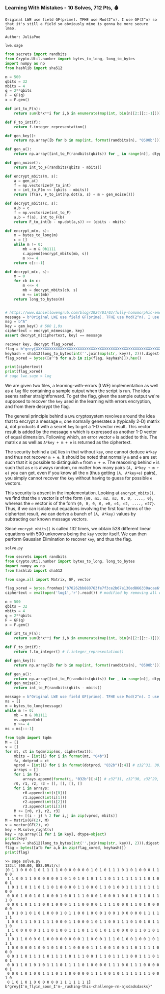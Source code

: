 ### Learning With Mistakes - 10 Solves, 712 Pts, 🩸
```
Original LWE use field GF(prime). TFHE use Mod(2^n). I use GF(2^n) so that it's still a field so obviously mine is gonna be more secure lmao.

Author: JuliaPoo
```

`lwe.sage`
```py
from secrets import randbits
from Crypto.Util.number import bytes_to_long, long_to_bytes
import numpy as np
from hashlib import sha512

n = 500
qbits = 32
mbits = 4
q = 2**qbits
F = GF(q)
x = F.gen()

def int_to_F(n):
    return sum(b*x**i for i,b in enumerate(map(int, bin(n)[2:][::-1])))

def F_to_int(f):
    return f.integer_representation()

def gen_key():
    return np.array([b for b in map(int, format(randbits(n), "0500b"))], dtype=object) 

def gen_a():
    return np.array([int_to_F(randbits(qbits)) for _ in range(n)], dtype=object) 

def gen_noise():
    return int_to_F(randbits(qbits - mbits))

def encrypt_mbits(m, s):
    a = gen_a() 
    f = np.vectorize(F_to_int) 
    m = int_to_F(m << (qbits - mbits)) 
    return (f(a), F_to_int(np.dot(a, s) + m + gen_noise()))

def decrypt_mbits(c, s):
    a,b = c
    f = np.vectorize(int_to_F)
    a,b = f(a), int_to_F(b)
    return F_to_int(b - np.dot(a,s)) >> (qbits - mbits)

def encrypt_m(m, s):
    m = bytes_to_long(m)
    c = []
    while m != 0:
        mb = m & 0b1111
        c.append(encrypt_mbits(mb, s))
        m >>= 4
    return c[::-1]

def decrypt_m(c, s):
    m = 0
    for cb in c:
        m <<= 4
        mb = decrypt_mbits(cb, s)
        m += int(mb)
    return long_to_bytes(m)


# https://www.daniellowengrub.com/blog/2024/01/03/fully-homomorphic-encryption
message = b"Original LWE use field GF(prime). TFHE use Mod(2^n). I use GF(2^n)"
msg = b"A"
key = gen_key() # 500 1,0s
ciphertext = encrypt_m(message, key)
assert decrypt_m(ciphertext, key) == message

recover key, decrypt flag_xored.
flag = b"grey{XXXXXXXXXXXXXXXXXXXXXXXXXXXXXXXXXXXXXXXXXXXXXXXXXXXXXXXXXX}"
keyhash = sha512(long_to_bytes(int(''.join(map(str, key)), 2))).digest()
flag_xored = bytes([a^^b for a,b in zip(flag, keyhash)]).hex()

print(ciphertext)
print(flag_xored)
# sage lwe.sage > log
```

We are given two files, a learning-with-errors (LWE) implementation as well as a `log` file containing a sample output when the script is run. The idea seems rather straightforward. To get the flag, given the sample output we're supposed to recover the `key` used in the learning with errors encryption, and from there decrypt the flag.

The general principle behind a `LWE` cryptosystem revolves around the idea that to encrypt a message `m`, one normally generates a (typically 2-D) matrix `A`, dot products it with a secret `key` to get a 1-D vector result. This vector result is added by the message `m` which is expressed as another 1-D vector of equal dimension. Following which, an error vector `e` is added to this. The matrix `A` as well as `A*key + m + e` is returned as the ciphertext.

The security behind a `LWE` lies in that without `key`, one cannot deduce `A*key` and thus not recover `m + e`. It should be noted that normally `m` and `e` are set such that it is possible to distinguish `m` from `m + e`. The reasoning behind `e` is such that as `e` is always random, no matter how many pairs `(A, A*key + m + e)` you can get, even if you know all the `m` (thus getting `(A, A*key+e)` pairs), you simply cannot recover the `key` without having to guess for possible `e` vectors.

This security is absent in the implementation. Looking at `encrypt_mbits()`, we find that the `m` vector is of the form `{m0, m1, m2, m3, 0, 0, ...., 0}`, whereas the `e` vector is of the form `{0, 0, 0, 0, e0, e1, e2, ...., e27}`. Thus, if we can isolate out equations involving the first four terms of the ciphertext result, we can derive a bunch of `(A, A*key)` values by subtracting our known message vectors.

Since `encrypt_mbits()` is called 132 times, we obtain 528 different linear equations with 500 unknowns being the `key` vector itself. We can then perform Gaussian Elimination to recover `key`, and thus the flag.

`solve.py`
```py
from secrets import randbits
from Crypto.Util.number import bytes_to_long, long_to_bytes
import numpy as np
from hashlib import sha512

from sage.all import Matrix, GF, vector

flag_xored = bytes.fromhex("b70262bb880763fe7f3ce2b67e130ed866330acae6f38fb7e4ded75afa12e02036b8c8bbb2b9672e7739fa162cad5ca289ed4c7d70915e5152b6d6e5ec763f8a")
ciphertext = eval(open('log1','r').read()) # modified by removing all of the `numpy.array()` in the original log file

n = 500
qbits = 32
mbits = 4
q = 2**qbits
F = GF(q)
x = F.gen()

def int_to_F(n):
    return sum(b*x**i for i,b in enumerate(map(int, bin(n)[2:][::-1])))

def F_to_int(f):
    return f.to_integer() # f.integer_representation()

def gen_key():
    return np.array([b for b in map(int, format(randbits(n), "0500b"))], dtype=object)

def gen_a():
    return np.array([int_to_F(randbits(qbits)) for _ in range(n)], dtype=object)
def gen_noise():
    return int_to_F(randbits(qbits - mbits))

message = b"Original LWE use field GF(prime). TFHE use Mod(2^n). I use GF(2^n)"
ms = []
m = bytes_to_long(message)
while m != 0:
    mb = m & 0b1111 
    ms.append(mb)
    m >>= 4
ms = ms[::-1]

from tqdm import tqdm
M = []
v = []
for mt, ct in tqdm(zip(ms, ciphertext)):
    mbits = [int(i) for i in format(mt, "04b")]
    fa, dotprod = ct
    vprod = [int(i) for i in format(dotprod, "032b")[:4]] # z32^31, 30, 29 28
    arrays = []
    for i in fa:
        arrays.append(format(i, "032b")[:4]) # z32^31, z32^30, z32^29, z32^28
    r0, r1, r2, r3 = [], [], [], []
    for i in arrays:
        r0.append(int(i[0]))
        r1.append(int(i[1]))
        r2.append(int(i[2]))
        r3.append(int(i[3]))
    M += [r0, r1, r2, r3]
    v += [(i - j) % 2 for i,j in zip(vprod, mbits)]
M = Matrix(GF(2), M)
v = vector(GF(2), v)
key = M.solve_right(v)
key = np.array([i for i in key], dtype=object)
print(key)
keyhash = sha512(long_to_bytes(int(''.join(map(str, key)), 2))).digest()
flag = bytes([a^b for a,b in zip(flag_xored, keyhash)])
print(flag)
```

```
>> sage solve.py
132it [00:00, 883.09it/s]
[0 1 1 0 0 0 1 0 1 1 1 1 0 0 0 0 0 0 0 1 0 1 0 1 1 1 0 1 0 1 0 0 0 1 1 0 0
 1 1 0 0 1 1 0 0 0 0 0 0 1 0 1 0 1 0 1 0 1 1 1 0 1 1 1 1 1 1 1 1 0 1 0 0 1
 1 0 1 1 0 1 1 0 1 1 0 1 0 0 0 0 1 1 0 0 0 1 1 0 1 0 0 1 1 1 1 1 1 1 1 0 0
 0 0 0 1 0 0 1 0 1 0 0 0 1 0 0 1 1 1 0 0 0 1 0 0 0 1 0 0 1 0 1 1 0 1 1 1 0
 0 0 0 1 0 1 1 1 0 0 1 0 0 0 1 1 1 0 0 0 0 1 1 1 1 0 0 0 1 1 0 1 0 0 0 0 0
 1 0 1 0 1 0 1 0 1 0 0 0 1 0 1 1 0 0 1 0 0 0 1 0 0 1 0 0 0 0 0 1 1 1 1 1 1
 1 0 0 1 1 1 0 1 1 1 1 0 0 0 1 1 0 0 0 1 0 1 1 0 0 1 1 1 0 1 0 1 0 1 1 1 0
 1 1 0 0 0 0 0 1 1 1 0 1 0 0 1 1 1 0 1 1 0 1 0 1 1 0 0 0 0 1 1 0 1 0 1 1 1
 1 0 1 1 0 0 0 0 1 0 0 0 0 0 0 0 0 1 1 0 0 0 1 1 1 0 1 0 0 1 0 0 1 0 1 1 1
 1 0 0 0 0 0 1 0 0 1 0 1 0 1 1 0 0 0 0 1 1 1 0 0 1 0 0 1 1 0 1 1 1 1 0 0 0
 0 0 1 1 0 1 1 1 1 0 1 1 1 1 0 1 1 1 0 0 1 1 1 0 1 1 1 1 0 0 1 1 1 0 1 0 1
 0 0 1 1 0 1 0 1 0 1 1 1 0 1 1 1 1 0 1 0 0 0 0 1 1 1 0 0 1 1 1 0 0 0 0 0 1
 0 0 0 1 0 1 0 0 1 1 1 0 1 1 0 0 0 0 0 1 1 1 0 0 1 0 1 1 1 1 1 1 1 0 0 1 0
 0 1 0 1 0 1 0 0 0 0 0 0 1 1 1 1 1 1 1]
b"grey{I'm_flyin_soon_I'm-_rushing-this-challenge-rn-ajsdadsdasks}"
```